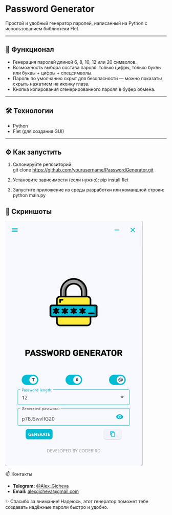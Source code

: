 # Password Generator

Простой и удобный генератор паролей, написанный на Python с использованием библиотеки Flet.

---

## 🚀 Функционал

- Генерация паролей длиной 6, 8, 10, 12 или 20 символов.  
- Возможность выбора состава пароля: только цифры, только буквы или буквы + цифры + спецсимволы.  
- Пароль по умолчанию скрыт для безопасности — можно показать/скрыть нажатием на иконку глаза.  
- Кнопка копирования сгенерированного пароля в буфер обмена.  

---

## 🛠 Технологии

- Python  
- Flet (для создания GUI)  

---

## ⚙️ Как запустить

1. Склонируйте репозиторий:  
git clone https://github.com/yourusername/PasswordGenerator.git

2. Установите зависимости (если нужно):
pip install flet

3. Запустите приложение из среды разработки или командной строки:
python main.py

## 📸 Скриншоты

![Вид приложения](./screenshots/app.png)

📫 Контакты

* **Telegram:** [@Alex\_Gicheva](https://t.me/Alex_Gicheva)
* **Email:** [alexgicheva@gmail.com](mailto:alexgicheva@gmail.com)

✨ Спасибо за внимание! Надеюсь, этот генератор поможет тебе создавать надёжные пароли быстро и удобно.
